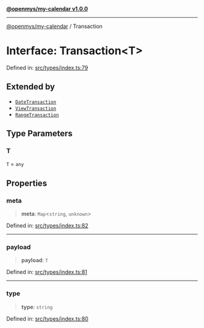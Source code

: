[**@openmys/my-calendar v1.0.0**](../README.md)

***

[@openmys/my-calendar](../globals.md) / Transaction

# Interface: Transaction\<T\>

Defined in: [src/types/index.ts:79](https://github.com/openmys/my-calendar/blob/96ebce4306bfb6a4ab4c4297a9b422c56933c5da/src/types/index.ts#L79)

## Extended by

- [`DateTransaction`](DateTransaction.md)
- [`ViewTransaction`](ViewTransaction.md)
- [`RangeTransaction`](RangeTransaction.md)

## Type Parameters

### T

`T` = `any`

## Properties

### meta

> **meta**: `Map`\<`string`, `unknown`\>

Defined in: [src/types/index.ts:82](https://github.com/openmys/my-calendar/blob/96ebce4306bfb6a4ab4c4297a9b422c56933c5da/src/types/index.ts#L82)

***

### payload

> **payload**: `T`

Defined in: [src/types/index.ts:81](https://github.com/openmys/my-calendar/blob/96ebce4306bfb6a4ab4c4297a9b422c56933c5da/src/types/index.ts#L81)

***

### type

> **type**: `string`

Defined in: [src/types/index.ts:80](https://github.com/openmys/my-calendar/blob/96ebce4306bfb6a4ab4c4297a9b422c56933c5da/src/types/index.ts#L80)
